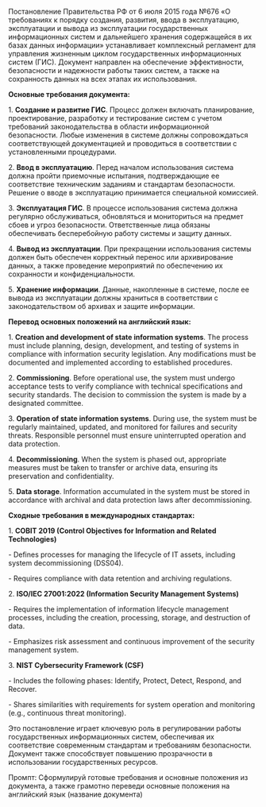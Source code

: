Постановление Правительства РФ от 6 июля 2015 года №676 «О требованиях к порядку создания, развития, ввода в эксплуатацию, эксплуатации и вывода из эксплуатации государственных информационных систем и дальнейшего хранения содержащейся в их базах данных информации» устанавливает комплексный регламент для управления жизненным циклом государственных информационных систем (ГИС). Документ направлен на обеспечение эффективности, безопасности и надежности работы таких систем, а также на сохранность данных на всех этапах их использования.

**Основные требования документа:**

1\. **Создание и развитие ГИС**. Процесс должен включать планирование, проектирование, разработку и тестирование систем с учетом требований законодательства в области информационной безопасности. Любые изменения в системе должны сопровождаться соответствующей документацией и проводиться в соответствии с установленными процедурами.

2\. **Ввод в эксплуатацию**. Перед началом использования система должна пройти приемочные испытания, подтверждающие ее соответствие техническим заданиям и стандартам безопасности. Решение о вводе в эксплуатацию принимается специальной комиссией.

3\. **Эксплуатация ГИС**. В процессе использования система должна регулярно обслуживаться, обновляться и мониториться на предмет сбоев и угроз безопасности. Ответственные лица обязаны обеспечивать бесперебойную работу системы и защиту данных.

4\. **Вывод из эксплуатации**. При прекращении использования системы должен быть обеспечен корректный перенос или архивирование данных, а также проведение мероприятий по обеспечению их сохранности и конфиденциальности.

5\. **Хранение информации**. Данные, накопленные в системе, после ее вывода из эксплуатации должны храниться в соответствии с законодательством об архивах и защите информации.

**Перевод основных положений на английский язык:**

1\. **Creation and development of state information systems**. The process must include planning, design, development, and testing of systems in compliance with information security legislation. Any modifications must be documented and implemented according to established procedures.

2\. **Commissioning**. Before operational use, the system must undergo acceptance tests to verify compliance with technical specifications and security standards. The decision to commission the system is made by a designated committee.

3\. **Operation of state information systems**. During use, the system must be regularly maintained, updated, and monitored for failures and security threats. Responsible personnel must ensure uninterrupted operation and data protection.

4\. **Decommissioning**. When the system is phased out, appropriate measures must be taken to transfer or archive data, ensuring its preservation and confidentiality.

5\. **Data storage**. Information accumulated in the system must be stored in accordance with archival and data protection laws after decommissioning.

**Сходные требования в международных стандартах:**

1\. **COBIT 2019 (Control Objectives for Information and Related Technologies)**

\- Defines processes for managing the lifecycle of IT assets, including system decommissioning (DSS04).

\- Requires compliance with data retention and archiving regulations.

2\. **ISO/IEC 27001:2022 (Information Security Management Systems)**

\- Requires the implementation of information lifecycle management processes, including the creation, processing, storage, and destruction of data.

\- Emphasizes risk assessment and continuous improvement of the security management system.

3\. **NIST Cybersecurity Framework (CSF)**

\- Includes the following phases: Identify, Protect, Detect, Respond, and Recover.

\- Shares similarities with requirements for system operation and monitoring (e.g., continuous threat monitoring).

Это постановление играет ключевую роль в регулировании работы государственных информационных систем, обеспечивая их соответствие современным стандартам и требованиям безопасности. Документ также способствует повышению прозрачности в использовании государственных ресурсов.

Промпт: Сформулируй готовые требования и основные положения из документа, а также грамотно переведи основные положения на английский язык (название документа)